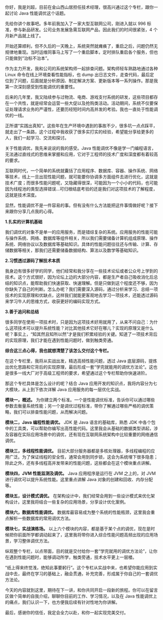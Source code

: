 你好，我是刘超，目前在金山西山居担任技术经理，很高兴通过这个专栏，跟你一起讨论 Java 性能调优这个话题。

先给你讲个故事吧。多年前我加入了一家大型互联网公司，刚进入就以 996 标准，参与新品研发。公司业务发展急需互联网产品，因此我们的时间很紧张，4 个月新产品就上线了。

开始还算顺利，但不久后的一天晚上，系统突然就瘫痪了，重启之后，问题仍然无规律地重现。当时运维同事马上写了一个重启脚本，定时排队重启各个服务，但也只能做到“治标不治本”。

作为主力开发，我和公司的系统架构师一起排查问题。架构师轻车熟路地通过各种 Linux 命令在线上环境查看性能指标，也 dump 出日志文件，走查代码，最后定位到了问题，后面就是分析原因、制定解决方案、更新版本等一系列操作。那是我第一次深刻感受到性能调优的重要性。

后来的几年里，我又陆续参与过物流、电商、游戏支付系统的研发，这些项目都存在一个共性，就是经常会运营一些大促以及抢购类活动。活动期间，系统不仅要保证处理请求业务的严谨性，还要历经短时间内高并发的考验。我也一直处于性能调优的一线。

正所谓“实践出真知“。这些年在生产环境中遇到的事故不少，很多坑一点点踩平，就走出了一条路，这个过程中我收获了很多实打实的经验，希望能分享给更多的人，我们一起学习、交流和探讨。

关于性能调优，我先来说说的我的感受。Java 性能调优不像是学一门编程语言，无法通过直线式的思维来掌握和应用，它对于工程师的技术广度和深度都有着较高的要求。

互联网时代，一个简单的系统就囊括了应用程序、数据库、容器、操作系统、网络等技术，线上一旦出现性能问题，就可能要你协调多方面组件去进行优化，这就是技术广度；而很多性能问题呢，又隐藏得很深，可能因为一个小小的代码，也可能因为线程池的类型选择错误…可归根结底考验的还是我们对这项技术的了解程度，这就是技术深度。

显然，性能调优不是一件容易的事。但有没有什么方法能把这件事情做好呢？接下来跟你分享几点我的心得。

**1.扎实的计算机基础** 

我们调优的对象不是单一的应用服务，而是错综复杂的系统。应用服务的性能可能与操作系统、网络、数据库等组件相关，所以我们需要储备计算机组成原理、操作系统、网络协议以及数据库等基础知识。具体的性能问题往往还与传输、计算、存储数据等相关，那我们还需要储备数据结构、算法以及数学等基础知识。

**2.习惯透过源码了解技术本质** 

我身边有很多好学的同学，他们经常和我分享在一些技术论坛或者公众号上学到的技术。这个方式很好，因为论坛上边的大部分内容，都是生产者自己吸收消化后总结的知识点，能帮助我们快速获取、快速理解。但是只做到这个程度还不够，因为你缺失了自己的判断。怎么办呢？我们需要深入源码，通过分析来学习、总结一项技术的实现原理和优缺点，这样我们就能更客观地去学习一项技术，还能透过源码来学习牛人的思维方式，收获更好的编码实现方式。

**3.善于追问和总结** 

很多同学在使用一项技术时，只是因为这项技术好用就用了，从来不问自己：为什么这项技术可以提升系统性能？对比其他技术它好在哪儿？实现的原理又是什么呢？事实上，“知其然且知所以然”才是我们积累经验的关键。知道了一项技术背后的实现原理，我们才能在遇到性能问题时，做到触类旁通。

**综合这三点心得，我也就想清楚了该怎么交付这个专栏。** 

在这个专栏里，我将从实战出发，精选高频性能问题，透过 Java 底层源码，提炼出优化思路和它背后的实现原理，最后形成一套“学完就能用的调优方法论”。这也是很多一线大厂对于高级工程师的要求，希望通过这个专栏帮助你快速进阶。

那这个专栏具体是怎么设计的呢？结合 Java 应用开发的知识点，我将内容分为七大模块，从上到下依次详解 Java 应用服务的每一层优化实战。

**模块一，概述。** 为你建立两个标准。一个是性能调优标准，告诉你可以通过哪些参数去衡量系统性能；另一个是调优过程标准，带你了解通过哪些严格的调优策略，我们可以排查性能问题，从而解决问题。

**模块二，Java 编程性能调优。** JDK 是 Java 语言的基础库，熟悉 JDK 中各个包中的工具类，可以帮助你编写出高性能代码。这里我会从基础的数据类型讲起，涉及容器在实际应用场景中的调优，还有现在互联网系统架构中比较重要的网络通信调优。

**模块三，多线程性能调优。** 目前大部分服务器都是多核处理器，多线程编程的应用广泛。为了保证线程的安全性，通常会用到同步锁，这会为系统埋下很多隐患；除此之外，还有多线程高并发带来的性能问题，这些都会在这个模块重点讲解。

**模块四，JVM 性能监测及调优。** Java 应用程序是运行在 JVM 之上的，对 JVM 进行调优可以提升系统性能。这里重点讲解 Java 对象的创建和回收、内存分配等。

**模块五，设计模式调优。** 在架构设计中，我们经常会用到一些设计模式来优化架构设计。这里我将结合一些复杂的应用场景，分享设计优化案例。

**模块六，数据库性能调优。** 数据库最容易成为整个系统的性能瓶颈，这里我会重点解析一些数据库的常用调优方法。

**模块七，实战演练场。** 以上六个模块的内容，都是基于某个点的调优，现在是时候把你前面所学都调动起来了，这里我将带你进入综合性能问题高频出现的应用场景，学习整体调优方法。

纵观整个专栏，以点带面，目的就是交付给你一套“学完就用的调优方法论”，让你在遇到性能问题时，能够调动所学，触类旁通，技术水平更上一层楼。

“纸上得来终觉浅，绝知此事要躬行”。这个专栏从实战中来，也希望你能应用到实战中去，最终在学习的基础上，融会贯通，补充完善，形成属于你自己的一套调优方法论。

今天的内容就到这里，期待在下一讲，和你共同开启一段新的旅程。你可以在留言区做个简单的自我介绍，聊聊你目前的工作、学习情况，以及在 Java 性能调优上的痛点，我们认识一下，也方便我后续有针对性地为你讲解。

最后，感谢你的信任，我定会全力以赴，和你一起实现完美交付。

